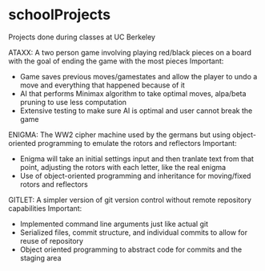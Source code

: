# schoolProjects
Projects done during classes at UC Berkeley

ATAXX: A two person game involving playing red/black pieces on a board with the goal of ending the game with the most pieces
Important:
- Game saves previous moves/gamestates and allow the player to undo a move and everything that happened because of it
- AI that performs Minimax algorithm to take optimal moves, alpa/beta pruning to use less computation
- Extensive testing to make sure AI is optimal and user cannot break the game

ENIGMA: The WW2 cipher machine used by the germans but using object-oriented programming to emulate the rotors and reflectors
Important:
- Enigma will take an initial settings input and then tranlate text from that point, adjusting the rotors with each letter, like the real enigma
- Use of object-oriented programming and inheritance for moving/fixed rotors and reflectors

GITLET: A simpler version of git version control without remote repository capabilities
Important: 
- Implemented command line arguments just like actual git
- Serialized files, commit structure, and individual commits to allow for reuse of repository
- Object oriented programming to abstract code for commits and the staging area
